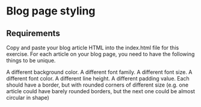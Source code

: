 # Blog page styling

## Requirements

Copy and paste your blog article HTML into the index.html file for this exercise. For each article on your blog page, you need to have the following things to be unique.

A different background color.
A different font family.
A different font size.
A different font color.
A different line height.
A different padding value.
Each should have a border, but with rounded corners of different size (e.g. one article could have barely rounded borders, but the next one could be almost circular in shape)